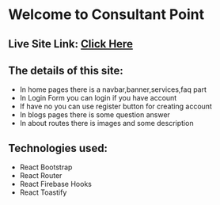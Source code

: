 # Welcome to Consultant Point

## Live Site Link: [Click Here](https://consultant-point.web.app/)


## The details of this site:
* In home pages there is a navbar,banner,services,faq part
* In Login Form you can login if you have account
* If have no you can use register button for creating account
* In blogs pages there is some question answer
* In about routes there is images and some description

## Technologies used:
* React Bootstrap
* React Router
* React Firebase Hooks
* React Toastify

